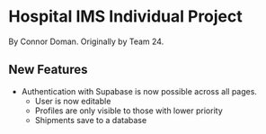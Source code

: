 # Hospital IMS Individual Project

By Connor Doman. Originally by Team 24.

## New Features

-   Authentication with Supabase is now possible across all pages.
    -   User is now editable
    -   Profiles are only visible to those with lower priority
    -   Shipments save to a database
